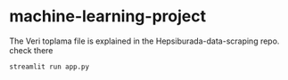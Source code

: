 # machine-learning-project

The Veri toplama file is explained in the Hepsiburada-data-scraping repo. check there
```bash
streamlit run app.py
```
